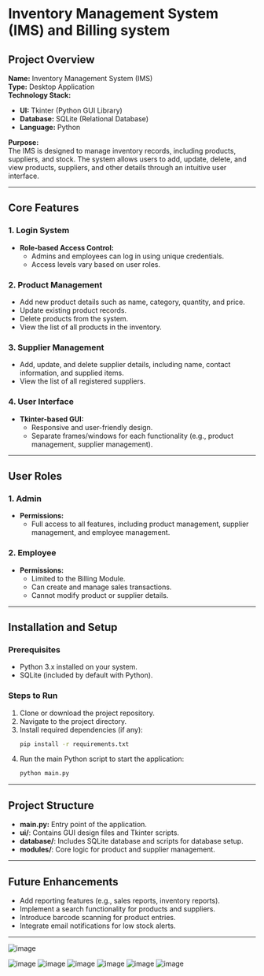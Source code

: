# Inventory Management System (IMS) and Billing system

## Project Overview

**Name:** Inventory Management System (IMS)  
**Type:** Desktop Application  
**Technology Stack:**  
- **UI:** Tkinter (Python GUI Library)  
- **Database:** SQLite (Relational Database)  
- **Language:** Python  

**Purpose:**  
The IMS is designed to manage inventory records, including products, suppliers, and stock. The system allows users to add, update, delete, and view products, suppliers, and other details through an intuitive user interface.

---

## Core Features

### 1. Login System
- **Role-based Access Control:**
  - Admins and employees can log in using unique credentials.
  - Access levels vary based on user roles.

### 2. Product Management
- Add new product details such as name, category, quantity, and price.
- Update existing product records.
- Delete products from the system.
- View the list of all products in the inventory.

### 3. Supplier Management
- Add, update, and delete supplier details, including name, contact information, and supplied items.
- View the list of all registered suppliers.

### 4. User Interface
- **Tkinter-based GUI:**
  - Responsive and user-friendly design.
  - Separate frames/windows for each functionality (e.g., product management, supplier management).

---

## User Roles

### 1. Admin
- **Permissions:**
  - Full access to all features, including product management, supplier management, and employee management.

### 2. Employee
- **Permissions:**
  - Limited to the Billing Module.
  - Can create and manage sales transactions.
  - Cannot modify product or supplier details.

---

## Installation and Setup

### Prerequisites
- Python 3.x installed on your system.
- SQLite (included by default with Python).

### Steps to Run
1. Clone or download the project repository.
2. Navigate to the project directory.
3. Install required dependencies (if any):
   ```bash
   pip install -r requirements.txt
   ```
4. Run the main Python script to start the application:
   ```bash
   python main.py
   ```

---

## Project Structure

- **main.py:** Entry point of the application.
- **ui/**: Contains GUI design files and Tkinter scripts.
- **database/**: Includes SQLite database and scripts for database setup.
- **modules/**: Core logic for product and supplier management.

---

## Future Enhancements

- Add reporting features (e.g., sales reports, inventory reports).
- Implement a search functionality for products and suppliers.
- Introduce barcode scanning for product entries.
- Integrate email notifications for low stock alerts.

---
![image](https://github.com/user-attachments/assets/fe610561-4ecf-4d27-b1d4-77f371ffd85c)


![image](https://github.com/user-attachments/assets/1b171270-c64c-43d4-8c78-48e38ba89497)
![image](https://github.com/user-attachments/assets/c282c1a3-ba79-4cd8-83ff-34759a0a2e9c)
![image](https://github.com/user-attachments/assets/61840884-4d4a-4ad7-b405-d3e381aa52b1)
![image](https://github.com/user-attachments/assets/1c391725-0b6c-4ef2-b2df-1c1e80929f0c)
![image](https://github.com/user-attachments/assets/8700d3c0-6a79-4549-ab6a-3d22d07c2e96)
![image](https://github.com/user-attachments/assets/785a1a7e-b984-4cc7-a26a-d8078688b69a)





